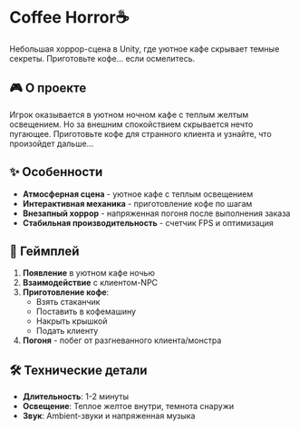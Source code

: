 # Coffee Horror☕

Небольшая хоррор-сцена в Unity, где уютное кафе скрывает темные секреты. Приготовьте кофе... если осмелитесь.

## 🎮 О проекте

Игрок оказывается в уютном ночном кафе с теплым желтым освещением. Но за внешним спокойствием скрывается нечто пугающее. Приготовьте кофе для странного клиента и узнайте, что произойдет дальше...

## ✨ Особенности

- **Атмосферная сцена** - уютное кафе с теплым освещением
- **Интерактивная механика** - приготовление кофе по шагам
- **Внезапный хоррор** - напряженная погоня после выполнения заказа
- **Стабильная производительность** - счетчик FPS и оптимизация

## 🎯 Геймплей

1. **Появление** в уютном кафе ночью
2. **Взаимодействие** с клиентом-NPC
3. **Приготовление кофе**:
   - Взять стаканчик
   - Поставить в кофемашину
   - Накрыть крышкой
   - Подать клиенту
4. **Погоня** - побег от разгневанного клиента/монстра

## 🛠️ Технические детали

- **Длительность**: 1-2 минуты
- **Освещение**: Теплое желтое внутри, темнота снаружи
- **Звук**: Ambient-звуки и напряженная музыка
